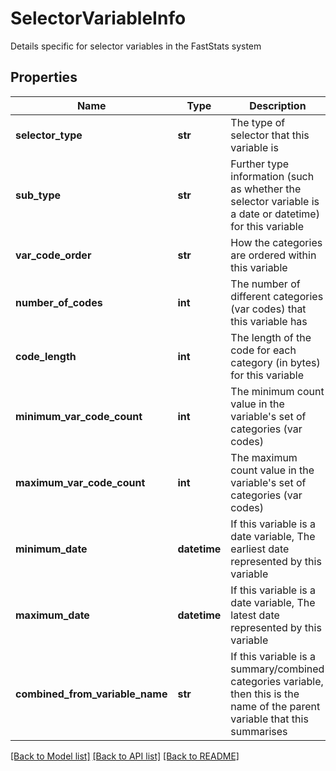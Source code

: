# SelectorVariableInfo

Details specific for selector variables in the FastStats system

## Properties
Name | Type | Description | Notes
------------ | ------------- | ------------- | -------------
**selector_type** | **str** | The type of selector that this variable is | [optional] 
**sub_type** | **str** | Further type information (such as whether the selector variable is a date or datetime) for this variable | [optional] 
**var_code_order** | **str** | How the categories are ordered within this variable | [optional] 
**number_of_codes** | **int** | The number of different categories (var codes) that this variable has | [optional] 
**code_length** | **int** | The length of the code for each category (in bytes) for this variable | [optional] 
**minimum_var_code_count** | **int** | The minimum count value in the variable&#39;s set of categories (var codes) | [optional] 
**maximum_var_code_count** | **int** | The maximum count value in the variable&#39;s set of categories (var codes) | [optional] 
**minimum_date** | **datetime** | If this variable is a date variable, The earliest date represented by this variable | [optional] 
**maximum_date** | **datetime** | If this variable is a date variable, The latest date represented by this variable | [optional] 
**combined_from_variable_name** | **str** | If this variable is a summary/combined categories variable, then this is the name of the parent variable that this summarises | [optional] 

[[Back to Model list]](../README.md#documentation-for-models) [[Back to API list]](../README.md#documentation-for-api-endpoints) [[Back to README]](../README.md)


